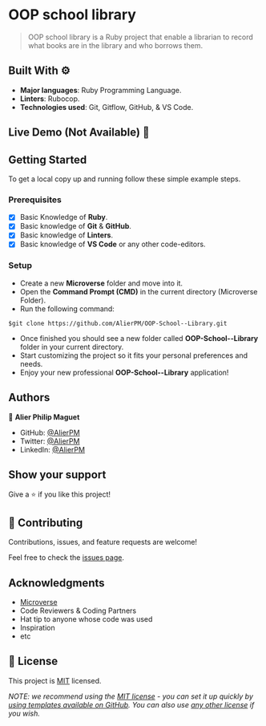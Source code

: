 # OOP school library

> OOP school library is a Ruby project that enable a librarian to record what books are in the library and who borrows them.

## Built With ⚙️

- **Major languages**: Ruby Programming Language.
- **Linters**: Rubocop.
- **Technologies used**: Git, Gitflow, GitHub, & VS Code.

## Live Demo (Not Available) 🚀

## Getting Started

To get a local copy up and running follow these simple example steps.

### Prerequisites

- [x] Basic Knowledge of **Ruby**.
- [x] Basic knowledge of **Git** & **GitHub**.
- [x] Basic knowledge of **Linters**.
- [x] Basic knowledge of **VS Code** or any other code-editors.

### Setup

- Create a new **Microverse** folder and move into it.
- Open the **Command Prompt (CMD)** in the current directory (Microverse Folder).
- Run the following command:

```
$git clone https://github.com/AlierPM/OOP-School--Library.git

```

- Once finished you should see a new folder called **OOP-School--Library** folder in your current directory.
- Start customizing the project so it fits your personal preferences and needs.
- Enjoy your new professional **OOP-School--Library** application!


## Authors

👤 **Alier Philip Maguet**

- GitHub: [@AlierPM](https://github.com/AlierPM)
- Twitter: [@AlierPM](https://twitter.com/AlierPM)
- LinkedIn: [@AlierPM](https://www.linkedin.com/in/alierphilipmaguet/)

## Show your support

Give a ⭐️ if you like this project!

## 🤝 Contributing

Contributions, issues, and feature requests are welcome!

Feel free to check the [issues page](../../issues/).

## Acknowledgments

- [Microverse](https://www.microverse.org/)
- Code Reviewers & Coding Partners
- Hat tip to anyone whose code was used
- Inspiration
- etc

## 📝 License

This project is [MIT](./LICENSE) licensed.

_NOTE: we recommend using the [MIT license](https://choosealicense.com/licenses/mit/) - you can set it up quickly by [using templates available on GitHub](https://docs.github.com/en/communities/setting-up-your-project-for-healthy-contributions/adding-a-license-to-a-repository). You can also use [any other license](https://choosealicense.com/licenses/) if you wish._
